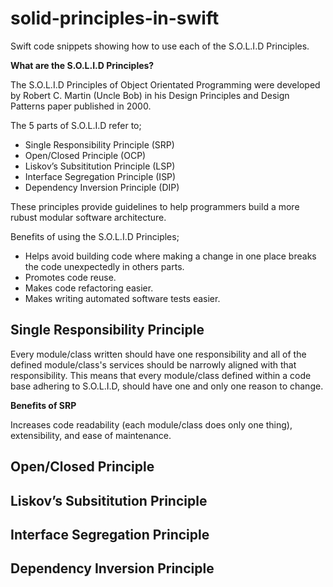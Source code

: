 # solid-principles-in-swift
Swift code snippets showing how to use each of the S.O.L.I.D Principles.

**What are the S.O.L.I.D Principles?**

The S.O.L.I.D Principles of Object Orientated Programming were developed by Robert C. Martin (Uncle Bob) in his Design Principles and Design Patterns paper published in 2000.

The 5 parts of S.O.L.I.D refer to;

 - Single Responsibility Principle (SRP)
 - Open/Closed Principle (OCP)
 - Liskov’s Subsititution Principle (LSP)
 - Interface Segregation Principle (ISP)
 - Dependency Inversion Principle (DIP)

These principles provide guidelines to help programmers build a more rubust modular software architecture.

Benefits of using the S.O.L.I.D Principles;

  - Helps avoid building code where making a change in one place breaks the code unexpectedly in others parts.
  - Promotes code reuse.
  - Makes code refactoring easier.
  - Makes writing automated software tests easier.

## Single Responsibility Principle
Every module/class written should have one responsibility and all of the defined module/class's services should be narrowly aligned with that responsibility. This means that every module/class defined within a code base adhering to S.O.L.I.D, should have one and only one reason to change. 

**Benefits of SRP**

Increases code readability (each module/class does only one thing), extensibility, and ease of maintenance.

## Open/Closed Principle
## Liskov’s Subsititution Principle
## Interface Segregation Principle
## Dependency Inversion Principle
